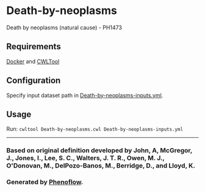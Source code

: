 # Death-by-neoplasms

Death by neoplasms (natural cause) - PH1473

## Requirements

[Docker](https://docs.docker.com/install/) and [CWLTool](https://github.com/common-workflow-language/cwltool#install)

## Configuration

Specify input dataset path in [Death-by-neoplasms-inputs.yml](Death-by-neoplasms-inputs.yml).

## Usage

Run: `cwltool Death-by-neoplasms.cwl Death-by-neoplasms-inputs.yml`

***

### Based on original definition developed by John, A, McGregor, J., Jones, I., Lee, S. C., Walters, J. T. R., Owen, M. J., O'Donovan, M., DelPozo-Banos, M., Berridge, D., and Lloyd, K.
### Generated by [Phenoflow](https://kclhi.org/phenoflow).
